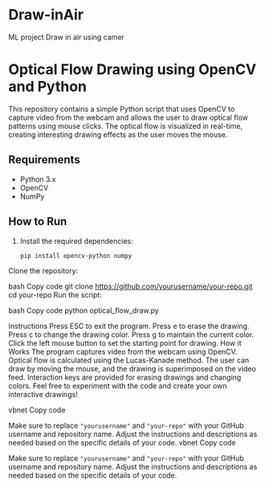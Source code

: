 # Draw-inAir
ML project Draw in air using camer
# Optical Flow Drawing using OpenCV and Python

This repository contains a simple Python script that uses OpenCV to capture video from the webcam and allows the user to draw optical flow patterns using mouse clicks. The optical flow is visualized in real-time, creating interesting drawing effects as the user moves the mouse.

## Requirements

- Python 3.x
- OpenCV
- NumPy

## How to Run

1. Install the required dependencies:

   ```bash
   pip install opencv-python numpy
Clone the repository:

bash
Copy code
git clone https://github.com/yourusername/your-repo.git
cd your-repo
Run the script:

bash
Copy code
python optical_flow_draw.py

Instructions
Press ESC to exit the program.
Press e to erase the drawing.
Press c to change the drawing color.
Press g to maintain the current color.
Click the left mouse button to set the starting point for drawing.
How it Works
The program captures video from the webcam using OpenCV.
Optical flow is calculated using the Lucas-Kanade method.
The user can draw by moving the mouse, and the drawing is superimposed on the video feed.
Interaction keys are provided for erasing drawings and changing colors.
Feel free to experiment with the code and create your own interactive drawings!

vbnet
Copy code

Make sure to replace `"yourusername"` and `"your-repo"` with your GitHub username and repository name. Adjust the instructions and descriptions as needed based on the specific details of your code.
vbnet
Copy code

Make sure to replace `"yourusername"` and `"your-repo"` with your GitHub username and repository name. Adjust the instructions and descriptions as needed based on the specific details of your code.








